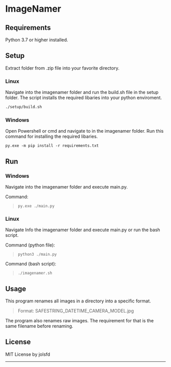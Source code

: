 # ImageNamer

## Requirements

Python 3.7 or higher installed.

## Setup

Extract folder from .zip file into your favorite directory.

### Linux

Navigate into the imagenamer folder and run the build.sh file in the setup folder.
The script installs the required libaries into your python enviroment.

```bash
./setup/build.sh
```

### Windows

Open Powershell or cmd and navigate to in the imagenamer folder.
Run this command for installing the required libaries.

```
py.exe -m pip install -r requirements.txt
```

## Run

### Windows

Navigate into the imagenamer folder and execute main.py.

Command:

> ```
> py.exe ./main.py
> ```

### Linux

Navigate Info the imagenamer folder and execute main.py or run the bash script.

Command (python file):

> ```
> python3 ./main.py
> ```

Command (bash script):

> ```
> ./imagenamer.sh
> ```

## Usage

This program renames all images in a directory into a specific format.

> Format: SAFESTRING_DATETIME_CAMERA_MODEL.jpg

The program also renames raw images. The requirement for that is the same filename before renaming.

## License

MIT License by jolsfd

---
